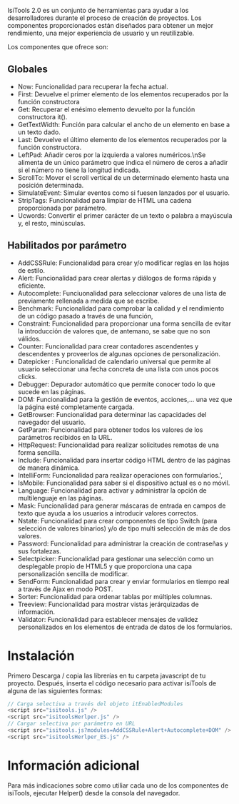 IsiTools 2.0 es un conjunto de herramientas para ayudar a los desarrolladores durante el proceso de creación de proyectos. Los componentes proporcionados están diseñados para obtener un mejor rendimiento, una mejor experiencia de usuario y un reutilizable.

Los componentes que ofrece son:
## Globales
* Now: Funcionalidad para recuperar la fecha actual.
* First: Devuelve el primer elemento de los elementos recuperados por la función constructora
* Get: Recuperar el enésimo elemento devuelto por la función constructora it().
* GetTextWidth: Función para calcular el ancho de un elemento en base a un texto dado.
* Last: Devuelve el último elemento de los elementos recuperados por la función constructora.
* LeftPad: Añadir ceros por la izquierda a valores numéricos.\nSe alimenta de un único parámetro que indica el número de ceros a añadir si el número no tiene la longitud indicada.
* ScrollTo: Mover el scroll vertical de un determinado elemento hasta una posición determinada.
* SimulateEvent: Simular eventos como si fuesen lanzados por el usuario.
* StripTags: Funcionalidad para limpiar de HTML una cadena proporcionada por parámetro.
* Ucwords: Convertir el primer carácter de un texto o palabra a mayúscula y, el resto, minúsculas.

## Habilitados por parámetro
* AddCSSRule: Funcionalidad para crear y/o modificar reglas en las hojas de estilo.
* Alert: Funcionalidad para crear alertas y diálogos de forma rápida y eficiente. 
* Autocomplete: Funciuonalidad para seleccionar valores de una lista de previamente rellenada a medida que se escribe.
* Benchmark: Funcionalidad para comprobar la calidad y el rendimiento de un código pasado a través de una función,
* Constraint: Funcionalidad para proporcionar una forma sencilla de evitar la introducción de valores que, de antemano, se sabe que no son válidos.
* Counter: Funcionalidad para crear contadores ascendentes y descendentes y proveerlos de algunas opciones de personalización.
* Datepicker : Funcionalidad de calendario universal que permite al usuario seleccionar una fecha concreta de una lista con unos pocos clicks. 
* Debugger: Depurador automático que permite conocer todo lo que sucede en las páginas.
* DOM: Funcionalidad para la gestión de eventos, acciones,... una vez que la página esté completamente cargada.
* GetBrowser: Funcionalidad para determinar las capacidades del navegador del usuario.
* GetParam: Funcionalidad para obtener todos los valores de los parámetros recibidos en la URL.
* HttpRequest: Funcionalidad para realizar solicitudes remotas de una forma sencilla.
* Include: Funcionalidad para insertar código HTML dentro de las páginas de manera dinámica.
* IntelliForm: Funcionalidad para realizar operaciones con formularios.',
* IsMobile: Funcionalidad para saber si el dispositivo actual es o no móvil.
* Language: Funcionalidad para activar y administrar la opción de multilenguaje en las páginas.
* Mask: Funcionalidad para generar máscaras de entrada en campos de texto que ayuda a los usuarios a introducir valores correctos.
* Nstate: Funcionalidad para crear componentes de tipo Switch (para selección de valores binarios) y/o de tipo multi selección de más de dos valores.
* Password: Funcionalidad para administrar la creación de contraseñas y sus fortalezas.
* Selectpicker: Funcionalidad para gestionar una selección como un desplegable propio de HTML5 y que proporciona una capa personalización sencilla de modificar.
* SendForm: Funcionalidad para crear y enviar formularios en tiempo real a través de Ajax en modo POST.
* Sorter: Funcionalidad para ordenar tablas por múltiples columnas.
* Treeview: Funcionalidad para mostrar vistas jerárquizadas de información.
* Validator: Funcionalidad para establecer mensajes de validez personalizados en los elementos de entrada de datos de los formularios. 

 # Instalación
 Primero Descarga / copia las librerías en tu carpeta javascript de tu proyecto. Después, inserta el código necesario para activar isiTools de alguna de las siguientes formas: 
 ```javascript
// Carga selectiva a través del objeto itEnabledModules
<script src="isitools.js" />
<script src="isitoolsHerlper.js" />
// Cargar selectiva por parámetro en URL
<script src="isitools.js?modules=AddCSSRule+Alert+Autocomplete+DOM" />
<script src="isitoolsHerlper_ES.js" />
```

# Información adicional
Para más indicaciones sobre como utiliar cada uno de los componentes de isiTools, ejecutar Helper() desde la consola del navegador.

